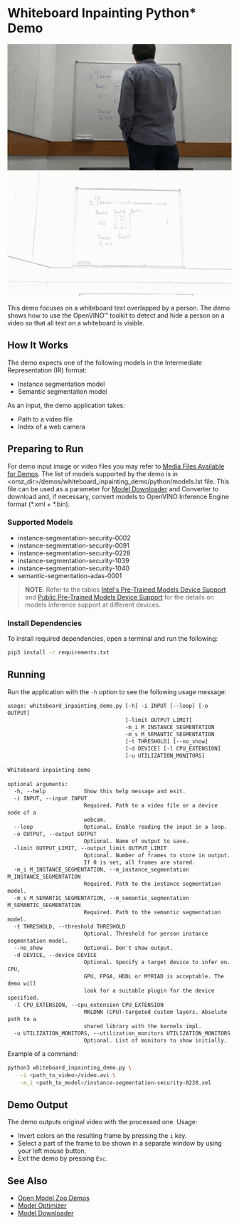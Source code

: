 # Whiteboard Inpainting Python\* Demo

![example](./whiteboard_inpainting.gif)

This demo focuses on a whiteboard text overlapped by a person. The demo shows
how to use the OpenVINO™ toolkit to detect and hide a person on a
video so that all text on a whiteboard is visible.

## How It Works

The demo expects one of the following models in the Intermediate Representation (IR) format:

* Instance segmentation model
* Semantic segmentation model

As an input, the demo application takes:

* Path to a video file
* Index of a web camera

## Preparing to Run

For demo input image or video files you may refer to [Media Files Available for Demos](../../README.md#Media-Files-Available-for-Demos).
The list of models supported by the demo is in <omz_dir>/demos/whiteboard_inpainting_demo/python/models.lst file.
This file can be used as a parameter for [Model Downloader](../../../tools/downloader/README.md) and Converter to download and, if necessary, convert models to OpenVINO Inference Engine format (\*.xml + \*.bin).

### Supported Models

* instance-segmentation-security-0002
* instance-segmentation-security-0091
* instance-segmentation-security-0228
* instance-segmentation-security-1039
* instance-segmentation-security-1040
* semantic-segmentation-adas-0001

> **NOTE**: Refer to the tables [Intel's Pre-Trained Models Device Support](../../../models/intel/device_support.md) and [Public Pre-Trained Models Device Support](../../../models/public/device_support.md) for the details on models inference support at different devices.

### Install Dependencies

To install required dependencies, open a terminal and run the following:

```bash
pip3 install -r requirements.txt
```

## Running

Run the application with the `-h` option to see the following usage message:

```
usage: whiteboard_inpainting_demo.py [-h] -i INPUT [--loop] [-o OUTPUT]
                                     [-limit OUTPUT_LIMIT]
                                     -m_i M_INSTANCE_SEGMENTATION
                                     -m_s M_SEMANTIC_SEGMENTATION
                                     [-t THRESHOLD] [--no_show]
                                     [-d DEVICE] [-l CPU_EXTENSION]
                                     [-u UTILIZATION_MONITORS]

Whiteboard inpainting demo

optional arguments:
  -h, --help            Show this help message and exit.
  -i INPUT, --input INPUT
                        Required. Path to a video file or a device node of a
                        webcam.
  --loop                Optional. Enable reading the input in a loop.
  -o OUTPUT, --output OUTPUT
                        Optional. Name of output to save.
  -limit OUTPUT_LIMIT, --output_limit OUTPUT_LIMIT
                        Optional. Number of frames to store in output.
                        If 0 is set, all frames are stored.
  -m_i M_INSTANCE_SEGMENTATION, --m_instance_segmentation M_INSTANCE_SEGMENTATION
                        Required. Path to the instance segmentation model.
  -m_s M_SEMANTIC_SEGMENTATION, --m_semantic_segmentation M_SEMANTIC_SEGMENTATION
                        Required. Path to the semantic segmentation model.
  -t THRESHOLD, --threshold THRESHOLD
                        Optional. Threshold for person instance segmentation model.
  --no_show             Optional. Don't show output.
  -d DEVICE, --device DEVICE
                        Optional. Specify a target device to infer on. CPU,
                        GPU, FPGA, HDDL or MYRIAD is acceptable. The demo will
                        look for a suitable plugin for the device specified.
  -l CPU_EXTENSION, --cpu_extension CPU_EXTENSION
                        MKLDNN (CPU)-targeted custom layers. Absolute path to a
                        shared library with the kernels impl.
  -u UTILIZATION_MONITORS, --utilization_monitors UTILIZATION_MONITORS
                        Optional. List of monitors to show initially.
```

Example of a command:

```sh
python3 whiteboard_inpainting_demo.py \
    -i <path_to_video>/video.avi \
    -m_i <path_to_model>/instance-segmentation-security-0228.xml
```

## Demo Output

The demo outputs original video with the processed one. Usage:

* Invert colors on the resulting frame by pressing the `i` key.
* Select a part of the frame to be shown in a separate window by using your left mouse button.
* Exit the demo by pressing `Esc`.

## See Also

* [Open Model Zoo Demos](../../README.md)
* [Model Optimizer](https://docs.openvinotoolkit.org/latest/_docs_MO_DG_Deep_Learning_Model_Optimizer_DevGuide.html)
* [Model Downloader](../../../tools/downloader/README.md)
